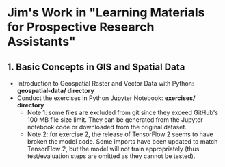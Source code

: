 # Jim's Work in "Learning Materials for Prospective Research Assistants"

## 1. Basic Concepts in GIS and Spatial Data
- Introduction to Geospatial Raster and Vector Data with Python: **geospatial-data/ directory**
- Conduct the exercises in Python Jupyter Notebook: **exercises/ directory**
  - Note 1: some files are excluded from git since they exceed GitHub's 100 MB file size limit. They can be generated from the Jupyter notebook code or downloaded from the original dataset.
  - Note 2: for exercise 2, the release of TensorFlow 2 seems to have broken the model code. Some imports have been updated to match TensorFlow 2, but the model will not train appropriately (thus test/evaluation steps are omitted as they cannot be tested).
